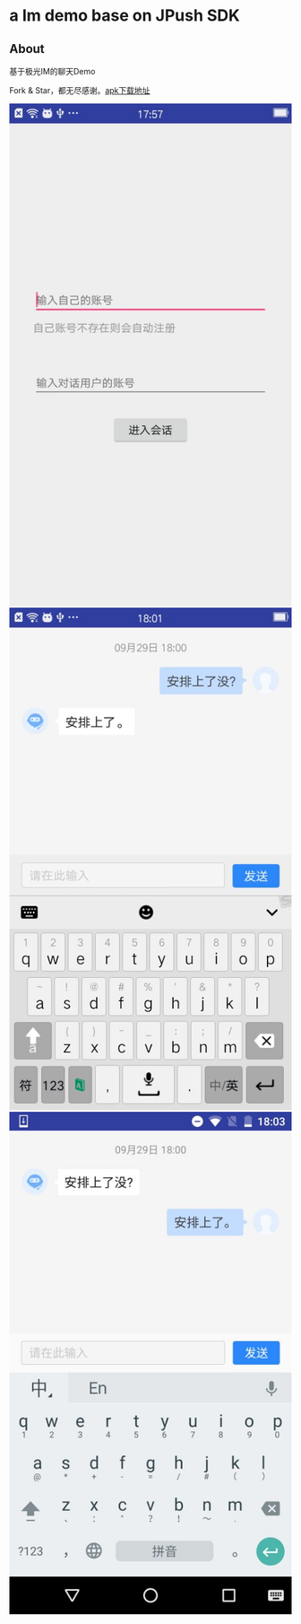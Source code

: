 a Im demo base on JPush SDK
================================

## About
基于极光IM的聊天Demo

Fork & Star，都无尽感谢。[apk下载地址](https://fir.im/mlim?)

![Sample 2](art/im_demo_pic_1.jpg) ![Sample 2](art/im_demo_pic_2.jpg) ![Sample 2](art/im_demo_pic_3.jpg) 

